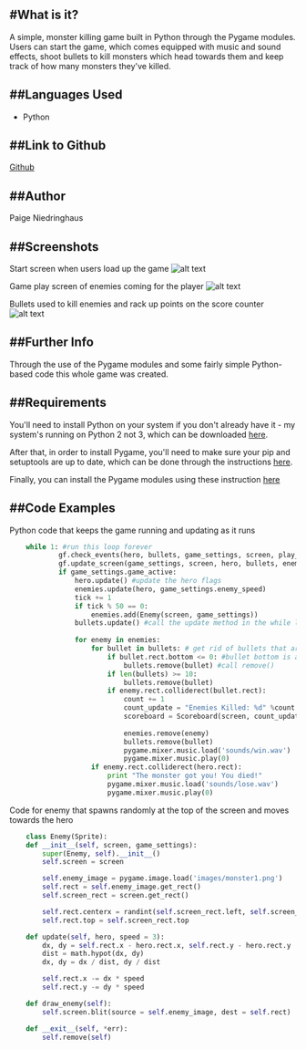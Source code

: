 #What is it?
--- 
A simple, monster killing game built in Python through the Pygame modules. Users can start the game, which comes equipped with music and sound effects, shoot bullets to kill monsters which head towards them and keep track of how many monsters they've killed.

##Languages Used
---
  * Python

##Link to Github
---
[Github](https://github.com/paigen11/pygame)

##Author
---
Paige Niedringhaus

##Screenshots
---
Start screen when users load up the game
![alt text](https://github.com/paigen11/pygame/blob/master/screenshots/start-screen.png 'start-screen.png')

Game play screen of enemies coming for the player
![alt text](https://github.com/paigen11/pygame/blob/master/screenshots/game-play.png 'game-play.png')

Bullets used to kill enemies and rack up points on the score counter
![alt text](https://github.com/paigen11/pygame/blob/master/screenshots/bullet-time.png 'bullet-time.png')

##Further Info
---
Through the use of the Pygame modules and some fairly simple Python-based code this whole game was created.

##Requirements
---
You'll need to install Python on your system if you don't already have it - my system's running on Python 2 not 3, which can be downloaded [here](https://www.python.org/downloads/).

After that, in order to install Pygame, you'll need to make sure your pip and setuptools are up to date, which can be done through the instructions [here](https://packaging.python.org/installing/).

Finally, you can install the Pygame modules using these instruction [here](http://www.pygame.org/wiki/CompileUbuntu)

##Code Examples
---
Python code that keeps the game running and updating as it runs
```python
	while 1: #run this loop forever
			gf.check_events(hero, bullets, game_settings, screen, play_button) #call gf (aliased from game_functions module) and get the check_events
			gf.update_screen(game_settings, screen, hero, bullets, enemies, play_button, scoreboard) # call the update_screen method
			if game_settings.game_active:
				hero.update() #update the hero flags
				enemies.update(hero, game_settings.enemy_speed)
				tick += 1
				if tick % 50 == 0:
					enemies.add(Enemy(screen, game_settings))
				bullets.update() #call the update method in the while loop
				
				for enemy in enemies:
					for bullet in bullets: # get rid of bullets that are off the screen
						if bullet.rect.bottom <= 0: #bullet bottom is at the top of the screen
							bullets.remove(bullet) #call remove()
						if len(bullets) >= 10:
							bullets.remove(bullet)
						if enemy.rect.colliderect(bullet.rect):
							count += 1
							count_update = "Enemies Killed: %d" %count
							scoreboard = Scoreboard(screen, count_update)
							
							enemies.remove(enemy)
							bullets.remove(bullet)
							pygame.mixer.music.load('sounds/win.wav')
							pygame.mixer.music.play(0)
					if enemy.rect.colliderect(hero.rect):
						print "The monster got you! You died!"
						pygame.mixer.music.load('sounds/lose.wav')
						pygame.mixer.music.play(0)
```

Code for enemy that spawns randomly at the top of the screen and moves towards the hero
```python
	class Enemy(Sprite):
	def __init__(self, screen, game_settings):
		super(Enemy, self).__init__()
		self.screen = screen

		self.enemy_image = pygame.image.load('images/monster1.png')
		self.rect = self.enemy_image.get_rect()
		self.screen_rect = screen.get_rect()

		self.rect.centerx = randint(self.screen_rect.left, self.screen_rect.right)
		self.rect.top = self.screen_rect.top

	def update(self, hero, speed = 3):
		dx, dy = self.rect.x - hero.rect.x, self.rect.y - hero.rect.y
		dist = math.hypot(dx, dy)
		dx, dy = dx / dist, dy / dist

		self.rect.x -= dx * speed
		self.rect.y -= dy * speed

	def draw_enemy(self):
		self.screen.blit(source = self.enemy_image, dest = self.rect)

	def __exit__(self, *err):
		self.remove(self)
```		